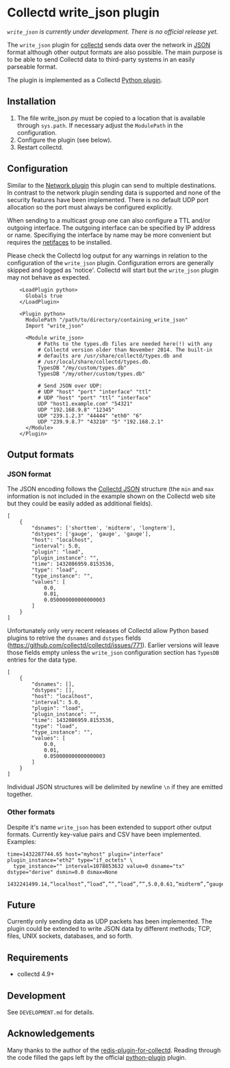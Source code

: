Collectd write_json plugin
==========================

*```write_json``` is currently under development. There is no official release yet.* 

The ```write_json``` plugin for [collectd](http://collectd.org) sends data 
over the network in [JSON](http://www.json.org/) format although other output formats 
are also possible. The main purpose is to be able to send Collectd data to third-party 
systems in an easily parseable format.

The plugin is implemented as a 
Collectd [Python plugin](http://collectd.org/documentation/manpages/collectd-python.5.shtml).

Installation
------------
 1. The file write_json.py must be copied to a location that is available through
    ```sys.path```. If necessary adjust the ```ModulePath``` in the configuration.
 2. Configure the plugin (see below).
 3. Restart collectd.

Configuration
-------------
Similar to the [Network plugin](https://collectd.org/documentation/manpages/collectd.conf.5.shtml#plugin_network)
this plugin can send to multiple destinations. In contrast to the network plugin sending 
data is supported and none of the security features have been implemented. 
There is no default UDP port allocation so the port must always be configured explicitly.

When sending to a multicast group one can also configure a TTL and/or outgoing interface.
The outgoing interface can be specified by IP address or name. Specifiying the interface
by name may be more convenient but requires the [netifaces](https://pypi.python.org/pypi/netifaces/) 
to be installed.

Please check the Collectd log output for any warnings in relation to the configuration
of the ```write_json``` plugin. Configuration errors are generally skipped and logged 
as 'notice'. Collectd will start but the ```write_json``` plugin may not behave as
expected.


```
    <LoadPlugin python>
      Globals true
    </LoadPlugin>

    <Plugin python>
      ModulePath "/path/to/directory/containing_write_json"
      Import "write_json"

      <Module write_json>
          # Paths to the types.db files are needed here(!) with any 
          # Collectd version older than November 2014. The built-in
          # defaults are /usr/share/collectd/types.db and
          # /usr/local/share/collectd/types.db.
          TypesDB "/my/custom/types.db"
          TypesDB "/my/other/custom/types.db"
          
          # Send JSON over UDP:
          # UDP "host" "port" "interface" "ttl"
          # UDP "host" "port" "ttl" "interface"
          UDP "host1.example.com" "54321"
          UDP "192.168.9.8" "12345"
          UDP "239.1.2.3" "44444" "eth0" "6"
          UDP "239.9.8.7" "43210" "5" "192.168.2.1"
      </Module>
    </Plugin>
```

Output formats
--------------

### JSON format

The JSON encoding follows the [Collectd JSON](https://collectd.org/wiki/index.php/JSON) structure
(the ```min``` and ```max``` information is not included in the example shown on the
Collectd web site but they could be easily added as additional fields).
```
[
    {
        "dsnames": ['shorttem', 'midterm', 'longterm'],
        "dstypes": ['gauge', 'gauge', 'gauge'],
        "host": "localhost",
        "interval": 5.0,
        "plugin": "load",
        "plugin_instance": "",
        "time": 1432086959.8153536,
        "type": "load",
        "type_instance": "",
        "values": [
            0.0,
            0.01,
            0.050000000000000003
        ]
    }
]
```
Unfortunately only very recent releases of Collectd allow Python
based plugins to retrive the ```dsnames``` and ```dstypes``` fields
(https://github.com/collectd/collectd/issues/771). Earlier
versions will leave those fields empty unless the ```write_json``` configuration
section has ```TypesDB``` entries for the data type.
```
[
    {
        "dsnames": [],
        "dstypes": [],
        "host": "localhost",
        "interval": 5.0,
        "plugin": "load",
        "plugin_instance": "",
        "time": 1432086959.8153536,
        "type": "load",
        "type_instance": "",
        "values": [
            0.0,
            0.01,
            0.050000000000000003
        ]
    }
]
```
Individual JSON structures will be delimited by newline ```\n``` if they are emitted
together.

### Other formats
Despite it's name ```write_json``` has been extended to support other output
formats. Currently key-value pairs and CSV have been implemented. Examples:
```
time=1432287744.65 host="myhost" plugin="interface" plugin_instance="eth2" type="if_octets" \
  type_instance="" interval=1078853632 value=0 dsname="tx" dstype="derive" dsmin=0.0 dsmax=None
```
```
1432241499.14,“localhost”,”load”,””,”load”,””,5.0,0.61,”midterm”,”gauge”,0.0,5000.0
```

Future
------
Currently only sending data as UDP packets has been implemented. The plugin could be 
extended to write JSON data by different methods; TCP, files, UNIX sockets, databases,
and so forth.


Requirements
------------
 * collectd 4.9+


Development
-----------

See ```DEVELOPMENT.md``` for details.


Acknowledgements
----------------

Many thanks to the author of the [redis-plugin-for-collectd](http://powdahound.com/2010/06/redis-plugin-for-collectd/).
Reading through the code filled the gaps left by the official [python-plugin](https://collectd.org/documentation/manpages/collectd-python.5.shtml)
plugin.
